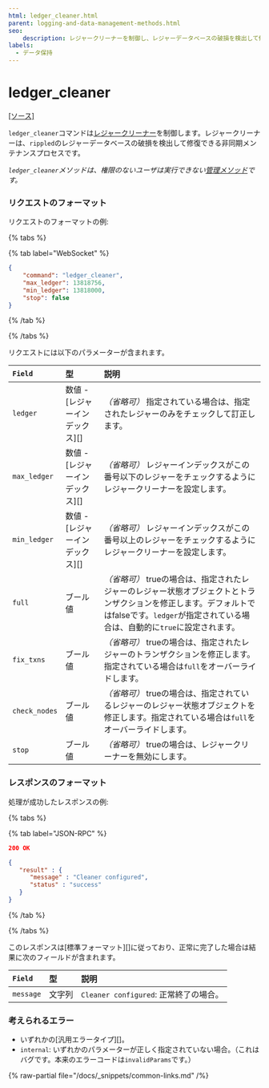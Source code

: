 ```yaml
---
html: ledger_cleaner.html
parent: logging-and-data-management-methods.html
seo:
    description: レジャークリーナーを制御し、レジャーデータベースの破損を検出して修復できる非同期メンテナンスをする。
labels:
  - データ保持
---
```

# ledger_cleaner
[[ソース]](https://github.com/XRPLF/rippled/blob/df54b47cd0957a31837493cd69e4d9aade0b5055/src/ripple/rpc/handlers/LedgerCleaner.cpp "Source")

`ledger_cleaner`コマンドは[レジャークリーナー](https://github.com/XRPLF/rippled/blob/f313caaa73b0ac89e793195dcc2a5001786f916f/src/ripple/app/ledger/README.md#the-ledger-cleaner)を制御します。レジャークリーナーは、`rippled`のレジャーデータベースの破損を検出して修復できる非同期メンテナンスプロセスです。

_`ledger_cleaner`メソッドは、権限のないユーザは実行できない[管理メソッド](../index.md)です。_

### リクエストのフォーマット
リクエストのフォーマットの例:

{% tabs %}

{% tab label="WebSocket" %}
```json
{
    "command": "ledger_cleaner",
    "max_ledger": 13818756,
    "min_ledger": 13818000,
    "stop": false
}
```
{% /tab %}

{% /tabs %}

リクエストには以下のパラメーターが含まれます。

| `Field`       | 型                        | 説明                             |
|:--------------|:--------------------------|:---------------------------------|
| `ledger` | 数値 - [レジャーインデックス][] | _（省略可）_ 指定されている場合は、指定されたレジャーのみをチェックして訂正します。 |
| `max_ledger` | 数値 - [レジャーインデックス][] | _（省略可）_ レジャーインデックスがこの番号以下のレジャーをチェックするようにレジャークリーナーを設定します。 |
| `min_ledger` | 数値 - [レジャーインデックス][] | _（省略可）_ レジャーインデックスがこの番号以上のレジャーをチェックするようにレジャークリーナーを設定します。 |
| `full` | ブール値 | _（省略可）_ trueの場合は、指定されたレジャーのレジャー状態オブジェクトとトランザクションを修正します。デフォルトではfalseです。`ledger`が指定されている場合は、自動的に`true`に設定されます。 |
| `fix_txns` | ブール値 | _（省略可）_ trueの場合は、指定されたレジャーのトランザクションを修正します。指定されている場合は`full`をオーバーライドします。 |
| `check_nodes` | ブール値 | _（省略可）_ trueの場合は、指定されているレジャーのレジャー状態オブジェクトを修正します。指定されている場合は`full`をオーバーライドします。 |
| `stop` | ブール値 | _（省略可）_ trueの場合は、レジャークリーナーを無効にします。 |

### レスポンスのフォーマット

処理が成功したレスポンスの例:

{% tabs %}

{% tab label="JSON-RPC" %}
```json
200 OK

{
   "result" : {
      "message" : "Cleaner configured",
      "status" : "success"
   }
}

```
{% /tab %}

{% /tabs %}

このレスポンスは[標準フォーマット][]に従っており、正常に完了した場合は結果に次のフィールドが含まれます。

| `Field`   | 型     | 説明                             |
|:----------|:-------|:---------------------------------|
| `message` | 文字列 | `Cleaner configured`: 正常終了の場合。 |

### 考えられるエラー

* いずれかの[汎用エラータイプ][]。
* `internal`: いずれかのパラメーターが正しく指定されていない場合。（これはバグです。本来のエラーコードは`invalidParams`です。）

{% raw-partial file="/docs/_snippets/common-links.md" /%}

